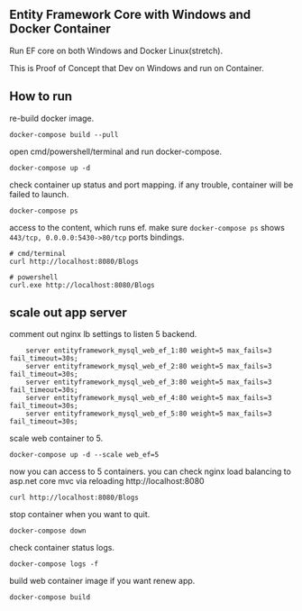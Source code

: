 ## Entity Framework Core with Windows and Docker Container

Run EF core on both Windows and Docker Linux(stretch).

This is Proof of Concept that Dev on Windows and run on Container.

## How to run

re-build docker image.

```
docker-compose build --pull
```

open cmd/powershell/terminal and run docker-compose.

```
docker-compose up -d
```

check container up status and port mapping. if any trouble, container will be failed to launch.

```
docker-compose ps
```

access to the content, which runs ef.
make sure `docker-compose ps` shows `443/tcp, 0.0.0.0:5430->80/tcp` ports bindings.

```
# cmd/terminal
curl http://localhost:8080/Blogs

# powershell
curl.exe http://localhost:8080/Blogs
```

## scale out app server

comment out nginx lb settings to listen 5 backend.

```
    server entityframework_mysql_web_ef_1:80 weight=5 max_fails=3 fail_timeout=30s;
    server entityframework_mysql_web_ef_2:80 weight=5 max_fails=3 fail_timeout=30s;
    server entityframework_mysql_web_ef_3:80 weight=5 max_fails=3 fail_timeout=30s;
    server entityframework_mysql_web_ef_4:80 weight=5 max_fails=3 fail_timeout=30s;
    server entityframework_mysql_web_ef_5:80 weight=5 max_fails=3 fail_timeout=30s;
```

scale web container to 5.

```
docker-compose up -d --scale web_ef=5
```

now you can access to 5 containers.
you can check nginx load balancing to asp.net core mvc via reloading http://localhost:8080

```
curl http://localhost:8080/Blogs
```

stop container when you want to quit.

```
docker-compose down
```

check container status logs.

```
docker-compose logs -f
```

build web container image if you want renew app.

```
docker-compose build
```
